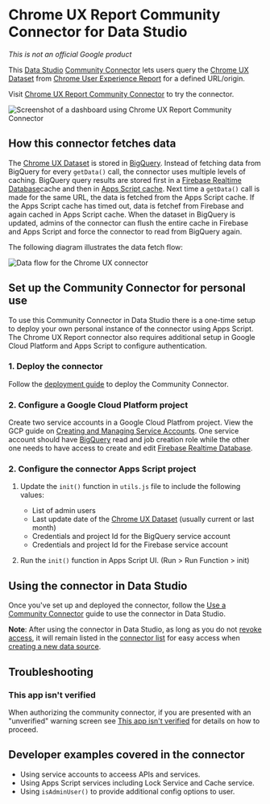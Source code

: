# Chrome UX Report Community Connector for Data Studio

*This is not an official Google product*

This [Data Studio] [Community Connector] lets users query the [Chrome UX Dataset]
from [Chrome User Experience Report] for a defined URL/origin.

Visit [Chrome UX Report Community Connector] to try the connector.

![Screenshot of a dashboard using Chrome UX Report Community Connector][screenshot]

## How this connector fetches data

The [Chrome UX Dataset] is stored in [BigQuery]. Instead of fetching data from
BigQuery for every `getData()` call, the connector uses multiple levels of
caching. BigQuery query results are stored first in a
[Firebase Realtime Database]cache and then in [Apps Script cache]. Next time a
`getData()` call is made for the same URL, the data is fetched from the Apps
Script cache. If the Apps Script cache has timed out, data is fetchef from
Firebase and again cached in Apps Script cache. When the dataset in BigQuery is
updated, admins of the connector can flush the entire cache in Firebase and
Apps Script and force the connector to read from BigQuery again.

The following diagram illustrates the data fetch flow:

![Data flow for the Chrome UX connector][data flow]

## Set up the Community Connector for personal use

To use this Community Connector in Data Studio there is a one-time setup to
deploy your own personal instance of the connector using Apps Script. The
Chrome UX Report connector also requires additional setup in Google Cloud
Platform and Apps Script to configure authentication.

### 1. Deploy the connector
Follow the [deployment guide] to deploy the Community Connector.

### 2. Configure a Google Cloud Platform project

Create two service accounts in a Google Cloud Platfrom project. View the
GCP guide on [Creating and Managing Service Accounts]. One service account
should have [BigQuery] read and job creation role while the other one needs
to have access to create and edit [Firebase Realtime Database].

### 2. Configure the connector Apps Script project

1. Update the `init()` function in `utils.js` file to include the following
values:
    - List of admin users
    - Last update date of the [Chrome UX Dataset] (usually current or last
      month)
    - Credentials and project Id for the BigQuery service account
    - Credentials and project Id for the Firebase service account

1. Run the `init()` function in Apps Script UI. (Run > Run Function > init)

## Using the connector in Data Studio

Once you've set up and deployed the connector, follow the
[Use a Community Connector] guide to use the connector in Data Studio.

**Note**: After using the connector in Data Studio, as long as you do not
[revoke access], it will remain listed in the [connector list] for easy access
when [creating a new data source].

## Troubleshooting

### This app isn't verified

When authorizing the community connector, if you are presented with an
"unverified" warning screen see [This app isn't verified] for details on how to
proceed.

## Developer examples covered in the connector

- Using service accounts to acceess APIs and services.
- Using Apps Script services including Lock Service and Cache service.
- Using `isAdminUser()` to provide additional config options to user.

[Data Studio]: https://datastudio.google.com
[Community Connector]: https://developers.google.com/datastudio/connector
[Chrome UX Dataset]: https://bigquery.cloud.google.com/dataset/chrome-ux-report:all
[Chrome User Experience Report]: https://developers.google.com/web/tools/chrome-user-experience-report/
[screenshot]: ./screenshot.png
[data flow]: ./chrome-ux-connector-data-flow.png
[Chrome UX Report Community Connector]: https://g.co/chromeuxdash
[BigQuery]: https://bigquery.cloud.google.com
[Firebase Realtime Database]: https://firebase.google.com/docs/database/
[Apps Script cache]: https://developers.google.com/apps-script/reference/cache/
[deployment guide]: ../deploy.md
[Creating and Managing Service Accounts]: https://cloud.google.com/iam/docs/creating-managing-service-accounts
[Use a Community Connector]: https://developers.google.com/datastudio/connector/use
[revoke access]: https://support.google.com/datastudio/answer/9053467
[connector list]: https://datastudio.google.com/c/datasources/create
[creating a new data source]: https://support.google.com/datastudio/answer/6300774
[This app isn't verified]: ../verification.md



